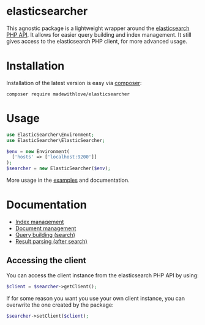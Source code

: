 # elasticsearcher

This agnostic package is a lightweight wrapper around the [elasticsearch PHP API](http://www.elasticsearch.org/guide/en/elasticsearch/client/php-api/current/index.html).
It allows for easier query building and index management. It still gives access to the elasticsearch PHP client, for more
advanced usage.

# Installation

Installation of the latest version is easy via [composer](https://getcomposer.org/):

```
composer require madewithlove/elasticsearcher
```

# Usage

```php
use ElasticSearcher\Environment;
use ElasticSearcher\ElasticSearcher;

$env = new Environment(
  ['hosts' => ['localhost:9200']]
);
$searcher = new ElasticSearcher($env);
```

More usage in the [examples](./examples) and documentation.

# Documentation

* [Index management](./docs/index-management.md)
* [Document management](./docs/document-management.md)
* [Query building (search)](./docs/query-building.md)
* [Result parsing (after search)](./docs/result-parsing.md)

## Accessing the client

You can access the client instance from the elasticsearch PHP API by using:

```php
$client = $searcher->getClient();
```

If for some reason you want you use your own client instance, you can overwrite the one created
by the package:

```php
$searcher->setClient($client);
```
